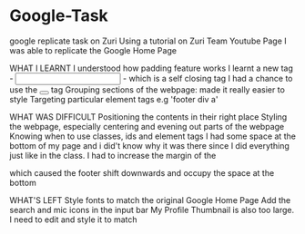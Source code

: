 # Google-Task
 google replicate task on Zuri
Using a tutorial on Zuri Team Youtube Page
I was able to replicate the Google Home Page

WHAT I LEARNT
I understood how padding feature works
I learnt a new tag - <input> - which is a self closing tag
I had a chance to use the <button></button> tag
Grouping sections of the webpage: made it really easier to style
Targeting particular element tags e.g 'footer div a'


WHAT WAS DIFFICULT
Positioning the contents in their right place
Styling the webpage, especially centering and evening out parts of the webpage
Knowing when to use classes, ids and element tags
I had some space at the bottom of my page and i did't know why it was there since I did everything just like in the class. I had to increase the margin of the <main> which caused the footer shift downwards and occupy the space at the bottom



WHAT'S LEFT
Style fonts to match the original Google Home Page
Add the search and mic icons in the input bar
My Profile Thumbnail is also too large. I need to edit and style it to match
